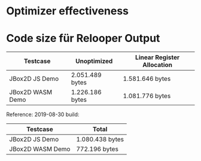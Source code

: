 # Optimizer effectiveness

# Code size für Relooper Output

Testcase          |Unoptimized     |Linear Register Allocation
------------------|----------------|--------------------------------
JBox2D JS Demo    |2.051.489 bytes |1.581.646 bytes
JBox2D WASM Demo  |1.226.186 bytes |1.081.776 bytes   

Reference: 2019-08-30 build:

Testcase          |Total     
------------------|----------------
JBox2D JS Demo    |1.080.438 bytes 
JBox2D WASM Demo  |  772.196 bytes    
